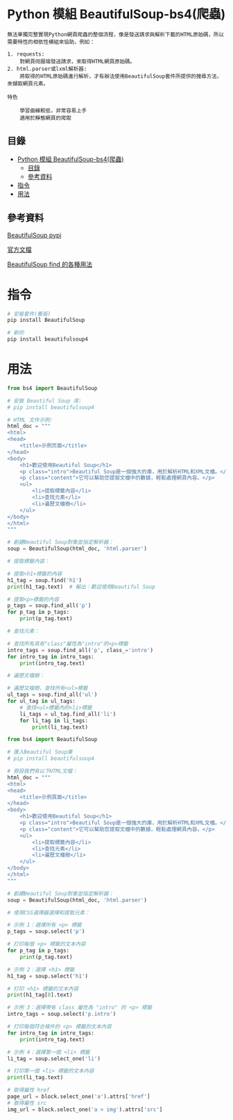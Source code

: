 # Python 模組 BeautifulSoup-bs4(爬蟲)

```
無法單獨完整實現Python網頁爬蟲的整個流程，像是發送請求與解析下載的HTML原始碼，所以需要特性的相依性模組來協助，例如：

1. requests:
    對網頁伺服端發送請求，來取得HTML網頁原始碼。
2. html.parser或lxml解析器:
    將取得的HTML原始碼進行解析，才有辦法使用BeautifulSoup套件所提供的搜尋方法，來擷取網頁元素。

特色

    學習曲線較低，非常容易上手
    適用於靜態網頁的爬取

```

## 目錄

- [Python 模組 BeautifulSoup-bs4(爬蟲)](#python-模組-beautifulsoup-bs4爬蟲)
  - [目錄](#目錄)
  - [參考資料](#參考資料)
- [指令](#指令)
- [用法](#用法)

## 參考資料

[BeautifulSoup pypi](https://pypi.org/project/BeautifulSoup/)

[官方文檔](https://www.crummy.com/software/BeautifulSoup/bs4/doc/#)

[BeautifulSoup find 的各種用法](http://python-learnnotebook.blogspot.com/2018/01/beautifulsoup-instructions.html)


# 指令

```bash
# 安裝套件(舊版)
pip install BeautifulSoup

# 新的
pip install beautifulsoup4
```

# 用法

```Python
from bs4 import BeautifulSoup

# 安裝 Beautiful Soup 库:
# pip install beautifulsoup4

# HTML 文件示例:
html_doc = """
<html>
<head>
    <title>示例页面</title>
</head>
<body>
    <h1>歡迎使用Beautiful Soup</h1>
    <p class="intro">Beautiful Soup是一個強大的庫，用於解析HTML和XML文檔。</p>
    <p class="content">它可以幫助您提取文檔中的數據，輕鬆處理網頁內容。</p>
    <ul>
        <li>提取標籤內容</li>
        <li>查找元素</li>
        <li>遍歷文檔樹</li>
    </ul>
</body>
</html>
"""

# 創建Beautiful Soup對象並指定解析器：
soup = BeautifulSoup(html_doc, 'html.parser')

# 提取標籤內容：

# 提取<h1>標籤的內容
h1_tag = soup.find('h1')
print(h1_tag.text)  # 輸出：歡迎使用Beautiful Soup

# 提取<p>標籤的內容
p_tags = soup.find_all('p')
for p_tag in p_tags:
    print(p_tag.text)

# 查找元素：

# 查找所有具有"class"屬性為"intro"的<p>標籤
intro_tags = soup.find_all('p', class_='intro')
for intro_tag in intro_tags:
    print(intro_tag.text)

# 遍歷文檔樹：

# 遍歷文檔樹，查找所有<ul>標籤
ul_tags = soup.find_all('ul')
for ul_tag in ul_tags:
    # 查找<ul>標籤內的<li>標籤
    li_tags = ul_tag.find_all('li')
    for li_tag in li_tags:
        print(li_tag.text)
```

```Python
from bs4 import BeautifulSoup

# 匯入Beautiful Soup庫
# pip install beautifulsoup4

# 假設我們有以下HTML文檔：
html_doc = """
<html>
<head>
    <title>示例頁面</title>
</head>
<body>
    <h1>歡迎使用Beautiful Soup</h1>
    <p class="intro">Beautiful Soup是一個強大的庫，用於解析HTML和XML文檔。</p>
    <p class="content">它可以幫助您提取文檔中的數據，輕鬆處理網頁內容。</p>
    <ul>
        <li>提取標籤內容</li>
        <li>查找元素</li>
        <li>遍歷文檔樹</li>
    </ul>
</body>
</html>
"""

# 創建Beautiful Soup對象並指定解析器：
soup = BeautifulSoup(html_doc, 'html.parser')

# 使用CSS選擇器選擇和提取元素：

# 示例 1：選擇所有 <p> 標籤
p_tags = soup.select('p')

# 打印每個 <p> 標籤的文本內容
for p_tag in p_tags:
    print(p_tag.text)

# 示例 2：選擇 <h1> 標籤
h1_tag = soup.select('h1')

# 打印 <h1> 標籤的文本內容
print(h1_tag[0].text)

# 示例 3：選擇帶有 class 屬性為 "intro" 的 <p> 標籤
intro_tags = soup.select('p.intro')

# 打印每個符合條件的 <p> 標籤的文本內容
for intro_tag in intro_tags:
    print(intro_tag.text)

# 示例 4：選擇第一個 <li> 標籤
li_tag = soup.select_one('li')

# 打印第一個 <li> 標籤的文本內容
print(li_tag.text)
```

```Python
# 取得屬性 href
page_url = block.select_one('a').attrs['href']
# 取得屬性 src
img_url = block.select_one('a > img').attrs['src']
```
